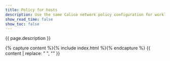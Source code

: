 ```yaml
---
title: Policy for hosts
description: Use the same Calico network policy configuration for workloads to restrict traffic between hosts and the outside world. 
show_read_time: false
show_toc: false
---
```


{{ page.description }}

{% capture content %}{% include index.html %}{% endcapture %}
{{ content | replace: "    ", "" }}
